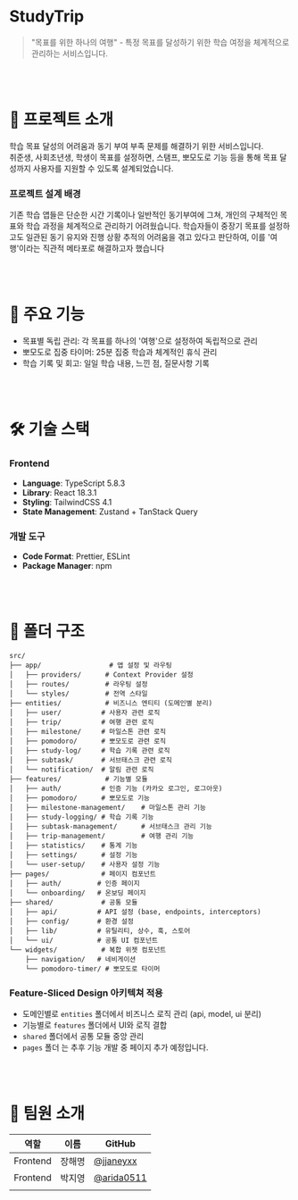 # StudyTrip

> "목표를 위한 하나의 여행" - 특정 목표를 달성하기 위한 학습 여정을 체계적으로 관리하는 서비스입니다.

<br/>
<br/>

# 📖 프로젝트 소개

학습 목표 달성의 어려움과 동기 부여 부족 문제를 해결하기 위한 서비스입니다. <br/>
취준생, 사회초년생, 학생이 목표를 설정하면, 스탬프, 뽀모도로 기능 등을 통해 목표 달성까지 사용자를 지원할 수 있도록 설계되었습니다.

### 프로젝트 설계 배경

기존 학습 앱들은 단순한 시간 기록이나 일반적인 동기부여에 그쳐, 개인의 구체적인 목표와 학습 과정을 체계적으로 관리하기 어려웠습니다.
학습자들이 중장기 목표를 설정하고도 일관된 동기 유지와 진행 상황 추적의 어려움을 겪고 있다고 판단하여, 이를 '여행'이라는 직관적 메타포로 해결하고자 했습니다

<br/>
<br/>

# 📜 주요 기능

- 목표별 독립 관리: 각 목표를 하나의 '여행'으로 설정하여 독립적으로 관리
- 뽀모도로 집중 타이머: 25분 집중 학습과 체계적인 휴식 관리
- 학습 기록 및 회고: 일일 학습 내용, 느낀 점, 질문사항 기록

<br/>
<br/>

# 🛠 기술 스택

### Frontend

- **Language**: TypeScript 5.8.3
- **Library**: React 18.3.1
- **Styling**: TailwindCSS 4.1
- **State Management**: Zustand + TanStack Query

### 개발 도구

- **Code Format**: Prettier, ESLint
- **Package Manager**: npm

<br/>
<br/>

# 📁 폴더 구조

```tsx
src/
├── app/                 # 앱 설정 및 라우팅
│   ├── providers/      # Context Provider 설정
│   ├── routes/         # 라우팅 설정
│   └── styles/         # 전역 스타일
├── entities/           # 비즈니스 엔티티 (도메인별 분리)
│   ├── user/          # 사용자 관련 로직
│   ├── trip/          # 여행 관련 로직
│   ├── milestone/     # 마일스톤 관련 로직
│   ├── pomodoro/      # 뽀모도로 관련 로직
│   ├── study-log/     # 학습 기록 관련 로직
│   ├── subtask/       # 서브태스크 관련 로직
│   └── notification/  # 알림 관련 로직
├── features/           # 기능별 모듈
│   ├── auth/          # 인증 기능 (카카오 로그인, 로그아웃)
│   ├── pomodoro/      # 뽀모도로 기능
│   ├── milestone-management/    # 마일스톤 관리 기능
│   ├── study-logging/ # 학습 기록 기능
│   ├── subtask-management/      # 서브태스크 관리 기능
│   ├── trip-management/         # 여행 관리 기능
│   ├── statistics/    # 통계 기능
│   ├── settings/      # 설정 기능
│   └── user-setup/    # 사용자 설정 기능
├── pages/             # 페이지 컴포넌트
│   ├── auth/         # 인증 페이지
│   └── onboarding/   # 온보딩 페이지
├── shared/            # 공통 모듈
│   ├── api/          # API 설정 (base, endpoints, interceptors)
│   ├── config/       # 환경 설정
│   ├── lib/          # 유틸리티, 상수, 훅, 스토어
│   └── ui/           # 공통 UI 컴포넌트
└── widgets/           # 복합 위젯 컴포넌트
    ├── navigation/   # 네비게이션
    └── pomodoro-timer/ # 뽀모도로 타이머
```

### Feature-Sliced Design 아키텍쳐 적용

- 도메인별로 `entities` 폴더에서 비즈니스 로직 관리 (api, model, ui 분리)
- 기능별로 `features` 폴더에서 UI와 로직 결합
- `shared` 폴더에서 공통 모듈 중앙 관리
- `pages` 폴더 는 추후 기능 개발 중 페이지 추가 예정입니다.

<br/>
<br/>

# 👥 팀원 소개

| 역할     | 이름   | GitHub                                     |
| -------- | ------ | ------------------------------------------ |
| Frontend | 장해명 | [@jjaneyxx](https://github.com/jjaneyxx)   |
| Frontend | 박지영 | [@arida0511](https://github.com/arida0511) |
|          |        |                                            |

